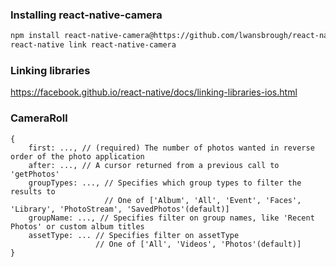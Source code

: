 ### Installing react-native-camera

```bash
npm install react-native-camera@https://github.com/lwansbrough/react-native-camera.git --save
react-native link react-native-camera
```

### Linking libraries

https://facebook.github.io/react-native/docs/linking-libraries-ios.html

### CameraRoll

    {
        first: ..., // (required) The number of photos wanted in reverse order of the photo application
        after: ..., // A cursor returned from a previous call to 'getPhotos'
        groupTypes: ..., // Specifies which group types to filter the results to
                         // One of ['Album', 'All', 'Event', 'Faces', 'Library', 'PhotoStream', 'SavedPhotos'(default)]
        groupName: ..., // Specifies filter on group names, like 'Recent Photos' or custom album titles
        assetType: ... // Specifies filter on assetType
                       // One of ['All', 'Videos', 'Photos'(default)]
    }
